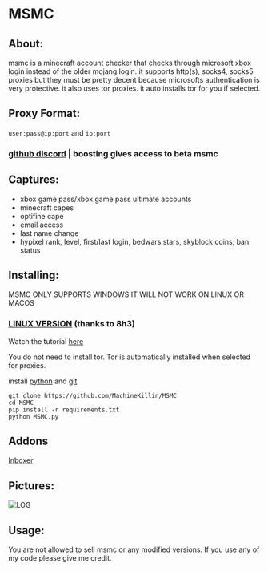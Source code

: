 # MSMC
## About:
msmc is a minecraft account checker that checks through microsoft xbox login instead of the older mojang login.
it supports http(s), socks4, socks5 proxies but they must be pretty decent because microsofts authentication is very protective. it also uses tor proxies. it auto installs tor for you if selected.

## Proxy Format:
`user:pass@ip:port` and `ip:port`

### [github discord](https://discord.com/invite/g9tb4S3BJk) | boosting gives access to beta msmc

## Captures:
- xbox game pass/xbox game pass ultimate accounts
- minecraft capes
- optifine cape
- email access
- last name change
- hypixel rank, level, first/last login, bedwars stars, skyblock coins, ban status

## Installing:
MSMC ONLY SUPPORTS WINDOWS IT WILL NOT WORK ON LINUX OR MACOS
### [LINUX VERSION](https://github.com/8h3-coder/MSMC_Linux) (thanks to 8h3)

Watch the tutorial [here](https://youtu.be/8j8JQBe06Nw)

You do not need to install tor. Tor is automatically installed when selected for proxies.

install [python](https://www.python.org/downloads/) and [git](https://git-scm.com/download/win)
```
git clone https://github.com/MachineKillin/MSMC
cd MSMC
pip install -r requirements.txt
python MSMC.py
```

## Addons
[Inboxer](https://github.com/PgerTools/MSMC-Inbox)

## Pictures:
![LOG](https://i.imgur.com/oBd2Pbj.png)

## Usage:
You are not allowed to sell msmc or any modified versions. If you use any of my code please give me credit.
